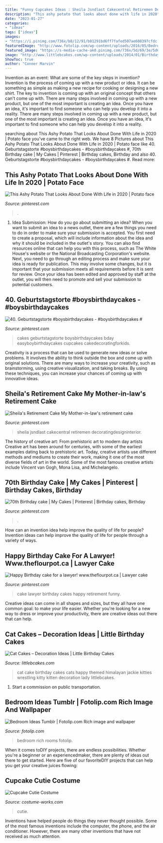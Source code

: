 ```yaml
---
title: "Funny Cupcakes Ideas : Sheila Jsndlast Cakecentral Retiremen Decoratingdesigninterior"
description: "This ashy potato that looks about done with life in 2020"
date: "2023-01-27"
categories:
- "ideas"
tags: ["ideas"]
images:
- "https://i.pinimg.com/736x/b8/12/91/b81291bd6ff7fafed507ae608397cfdc.jpg"
featuredImage: "http://www.fotolip.com/wp-content/uploads/2016/05/Bedroom-Ideas-Tumblr-8.jpg"
featured_image: "https://s-media-cache-ak0.pinimg.com/736x/5d/69/3e/5d693e57cc3d516810c8449114852396.jpg"
image: "http://www.littlebcakes.com/wp-content/uploads/2014/01/Birthday-Cake-Cat.jpg"
ShowToc: true
author: "Conner Marvin"
---
```



Invention as an event: What are some of the key steps in invention?
Invention is the process of coming up with a new product or idea. It can be something as simple as making a new recipe for cooking or designing a new shirt. The key to invention is coming up with an original concept that others can't come up with. There are many steps involved in coming up with a new product, but one of the most important is creating an idea. Once you have an idea, it's important to find someone who can help you develop it into a reality. There are many steps involved in coming up with a new product, but one of the most important is creating an idea. Once you have an idea, it's important to find someone who can help you develop it into a reality.

	

		
searching about This Ashy Potato That Looks About Done With Life in 2020 | Potato face you've came to the right web. We have 8 Pictures about This Ashy Potato That Looks About Done With Life in 2020 | Potato face like 40. Geburtstagstorte #boysbirthdaycakes - #boysbirthdaycakes #, 70th Birthday cake | My Cakes | Pinterest | Birthday cakes, Birthday and also 40. Geburtstagstorte #boysbirthdaycakes - #boysbirthdaycakes #. Read more:
		
    
## This Ashy Potato That Looks About Done With Life In 2020 | Potato Face

<img loading=lazy src="https://i.pinimg.com/736x/2f/36/cc/2f36cc2289ab9db502ed759b323049ba.jpg" onerror="this.onerror=null;this.src='https://tse1.mm.bing.net/th?id=OIP.UmVguQsP7BQ7rahlu0uyjgHaJ3&amp;pid=15.1';" alt="This Ashy Potato That Looks About Done With Life in 2020 | Potato face">

_Source: pinterest.com_

>. 

	

1. Idea Submission: How do you go about submitting an idea?
When you want to submit an idea to a news outlet, there are a few things you need to do in order to make sure your submission is accepted. 
You first need to create a proposal, which will include information about the idea and why it should be included in the outlet's story. You can also find resources online that can help you with this process, such as The White House's website or the National Broadcasting Corporation's website. 
Next, you need to go through an editing process and make sure your idea is ready for publication. This may involve some changes, but it is important that your submission meets all requirements before it is sent for review. 
Once your idea has been edited and approved by staff at the outlet, you will then need to promote and sell your submission to potential customers.

    
## 40. Geburtstagstorte #boysbirthdaycakes - #boysbirthdaycakes #

<img loading=lazy src="https://i.pinimg.com/736x/06/28/a7/0628a7c623e005fd68d15b60c0a7d2a2.jpg" onerror="this.onerror=null;this.src='https://tse2.mm.bing.net/th?id=OIP.vFdVDwUHR_IcGTmB-iCkwQHaJ3&amp;pid=15.1';" alt="40. Geburtstagstorte #boysbirthdaycakes - #boysbirthdaycakes #">

_Source: pinterest.com_

>cakes geburtstagstorte boysbirthdaycakes bday easyboybirthdaycakes cupcakes cakedecoratingforkids. 

	

Creativity is a process that can be used to generate new ideas or solve problems. It involves the ability to think outside the box and come up with original solutions. There are many ways to increase your creativity, such as brainstorming, using creative visualization, and taking breaks. By using these techniques, you can increase your chances of coming up with innovative ideas.

    
## Sheila&#039;s Retirement Cake My Mother-in-law&#039;s Retirement Cake

<img loading=lazy src="https://i.pinimg.com/736x/b8/12/91/b81291bd6ff7fafed507ae608397cfdc.jpg" onerror="this.onerror=null;this.src='https://tse3.mm.bing.net/th?id=OIP.pys7eajPR1bABBvMeX8MmAHaLD&amp;pid=15.1';" alt="Sheila&#039;s Retirement Cake My Mother-in-law&#039;s retirement cake">

_Source: pinterest.com_

>sheila jsndlast cakecentral retiremen decoratingdesigninterior. 

	

The history of creative art: From prehistoric art to modern day artists
Creative art has been around for centuries, with some of the earliest examples dating back to prehistoric art. Today, creative artists use different methods and mediums to create their work, making it one of the most diverse fields of art in the world. Some of the most famous creative artists include Vincent van Gogh, Mona Lisa, and Michelangelo.

    
## 70th Birthday Cake | My Cakes | Pinterest | Birthday Cakes, Birthday

<img loading=lazy src="https://s-media-cache-ak0.pinimg.com/736x/5d/69/3e/5d693e57cc3d516810c8449114852396.jpg" onerror="this.onerror=null;this.src='https://tse1.mm.bing.net/th?id=OIP.7R3qYPAQZml35kyeoQ0-TQHaJ3&amp;pid=15.1';" alt="70th Birthday cake | My Cakes | Pinterest | Birthday cakes, Birthday">

_Source: pinterest.com_

>. 

	

How can an invention idea help improve the quality of life for people?
Invention ideas can help improve the quality of life for people through a variety of ways.

    
## Happy Birthday Cake For A Lawyer! Www.theflourpot.ca | Lawyer Cake

<img loading=lazy src="https://i.pinimg.com/736x/6b/81/95/6b819533fe45ec661f8a318c465feb84--lawyer-cake-retirement-cakes.jpg" onerror="this.onerror=null;this.src='https://tse4.mm.bing.net/th?id=OIP.dARAbyBplHkLzIYqxPNKFAHaJ3&amp;pid=15.1';" alt="Happy Birthday cake for a lawyer! www.theflourpot.ca | Lawyer cake">

_Source: pinterest.com_

>cake lawyer birthday cakes happy retirement funny. 

	

Creative ideas can come in all shapes and sizes, but they all have one common goal: to make your life easier. Whether you're looking for a new way to dress or improve your productivity, there are creative ideas out there that can help.

    
## Cat Cakes – Decoration Ideas | Little Birthday Cakes

<img loading=lazy src="http://www.littlebcakes.com/wp-content/uploads/2014/01/Birthday-Cake-Cat.jpg" onerror="this.onerror=null;this.src='https://tse2.mm.bing.net/th?id=OIP.SOjBhliFeVjNzqgWFpP9zAHaFj&amp;pid=15.1';" alt="Cat Cakes – Decoration Ideas | Little Birthday Cakes">

_Source: littlebcakes.com_

>cat cake birthday cakes cats happy themed himalayan jackie kitties wrestling kitty kitten decoration lady littlebcakes. 

	

1) Start a commission on public transportation.

    
## Bedroom Ideas Tumblr | Fotolip.com Rich Image And Wallpaper

<img loading=lazy src="http://www.fotolip.com/wp-content/uploads/2016/05/Bedroom-Ideas-Tumblr-8.jpg" onerror="this.onerror=null;this.src='https://tse3.mm.bing.net/th?id=OIP.BpGPy-FbAarNiW1DJatcBAHaJ4&amp;pid=15.1';" alt="Bedroom Ideas Tumblr | Fotolip.com Rich image and wallpaper">

_Source: fotolip.com_

>bedroom rich rooms fotolip. 

	

When it comes toDIY projects, there are endless possibilities. Whether you're a beginner or an experiencedmaker, there are plenty of ideas out there to get started. Here are five of our favoriteDIY projects that can help you get your creative juices flowing: 

    
## Cupcake Cutie Costume

<img loading=lazy src="https://photos.costume-works.com/full/cupcake_cutie.jpg" onerror="this.onerror=null;this.src='https://tse2.mm.bing.net/th?id=OIP.qT-I_QM-ItKuzGh618RsLwHaPG&amp;pid=15.1';" alt="Cupcake Cutie Costume">

_Source: costume-works.com_

>cutie. 

	

Inventions have helped people do things they never thought possible. Some of the most famous inventions include the computer, the phone, and the air conditioner. However, there are many other inventions that have not received as much attention.

